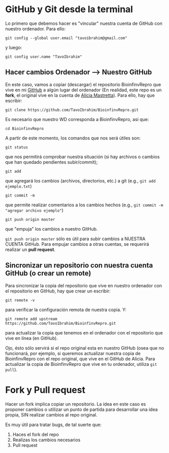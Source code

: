# GitHub y Git desde la terminal

Lo primero que debemos hacer es "vincular" nuestra cuenta de GitHub con nuestro ordenador. Para ello:

`git config --global user.email "tavoibrahim@gmail.com"`

y luego:

`git config user.name "TavoIbrahim"`

## Hacer cambios Ordenador --> Nuestro GitHub

En este caso, vamos a copiar (descargar) el repositorio BioinfinvRepro que vive en mi [GitHub](https://github.com/TavoIbrahim) a algún lugar del ordenador (En realidad, este repo es un **fork**, el original vive en la cuenta de [Alicia Mastretta](https://github.com/AliciaMstt)). Para ello, hay que escribir:

`git clone https://github.com/TavoIbrahim/BioinfinvRepro.git`

Es necesario que nuestro WD corresponda a BioinfinvRepro, así que:

`cd BioinfinvRepro`

A partir de este momento, los comandos que nos será útiles son: 

`git status`

que nos permitirá comprobar nuestra situación (si hay archivos o cambios que han quedado pendientes subir/commit);

`git add`

que agregará los cambios (archivos, directorios, etc.) a git (e.g., `git add ejemplo.txt`) 

`git commit -m`

que permite realizar comentarios a los cambios hechos (e.g., `git commit -m "agregar archivo ejemplo"`) 

`git push origin master` 

que "empuja" los cambios a nuestro GitHub. 

`git push origin master` sólo es útil para subir cambios a NUESTRA CUENTA GitHub. Para empujar cambios a otras cuentas, se requerirá realizar un **pull request**.

## Sincronizar un repositorio con nuestra cuenta GitHub (o crear un remote)

Para sincronizar la copia del repositorio que vive en nuestro ordenador con el repositorio en GitHub, hay que crear un escribir:

`git remote -v` 

para verificar la configuración remota de nuestra copia. Y:

`git remote add upstream https://github.com/TavoIbrahim/BioinfinvRepro.git`

para actualizar la copia que tenemos en el ordenador con el repositorio que vive en línea (en GitHub). 

Ojo, ésto sólo servirá si el repo original esta en nuestro GitHub (osea que no funcionará, por ejemplo, si queremos actualizar nuestra copia de BioinfinvRepro con el repo original, que vive en el GitHub de Alicia. Para actualizar la copia de BioinfinvRepro que vive en tu ordenador, utiliza `git pull`).

# Fork y Pull request

Hacer un fork implica copiar un repositorio. La idea en este caso es proponer cambios o utilizar un punto de partida para desarrollar una idea propia, SIN realizar cambios al repo original.

Es muy útil para tratar bugs, de tal suerte que:

1) Haces el fork del repo
2) Realizas los cambios necesarios
3) Pull request
